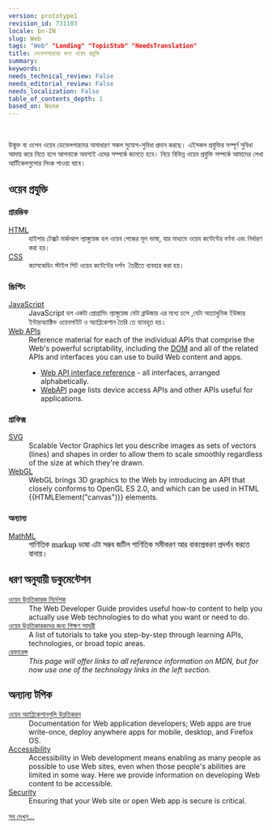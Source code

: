 ```yaml
---
version: prototype1
revision_id: 731103
locale: bn-IN
slug: Web
tags: "Web" "Landing" "TopicStub" "NeedsTranslation"
title: ডেভেলপারদের জন্য ওয়েব প্রযুক্তি
summary: 
keywords: 
needs_technical_review: False
needs_editorial_review: False
needs_localization: False
table_of_contents_depth: 1
based_on: None
---
```

<p>&nbsp;</p>

<p>উন্মুক্ত বা ওপেন ওয়েব ডেভেলপারদের অসাধারণ সকল সুযোগ-সুবিধা প্রদান করছে। এইসকল প্রযুক্তির সম্পূর্ণ সুবিধা আদায় করে নিতে হলে আপনাকে অবশ্যই এদের সম্পর্কে জানতে হবে। নিচে বিভিন্ন ওয়েব প্রযুক্তি সম্পর্কে আমাদের লেখা আর্টিকেলগুলোর লিংক পাওয়া যাবে।</p>

<div class="row topicpage-table">
<div class="section">
<h2 class="Documentation" id=".E0.A6.93.E0.A7.9F.E0.A7.87.E0.A6.AC_.E0.A6.AA.E0.A7.8D.E0.A6.B0.E0.A6.AF.E0.A7.81.E0.A6.95.E0.A7.8D.E0.A6.A4.E0.A6.BF">ওয়েব প্রযুক্তি</h2>

<h3 id=".E0.A6.AA.E0.A7.8D.E0.A6.B0.E0.A6.BE.E0.A6.B0.E0.A6.AE.E0.A7.8D.E0.A6.AD.E0.A6.BF.E0.A6.95">প্রারম্ভিক</h3>

<dl>
 <dt><a href="/en-US/docs/Web/HTML">HTML</a></dt>
 <dd>হাইপার টেক্সট মার্কআপ ল্যাঙ্গুয়েজ হল ওয়েব পেজের মূল ভাষা, যার মাধ্যমে ওয়েব কন্টেন্টের বর্ণনা এবং নির্ধারণ করা হয়।</dd>
 <dt><a href="/en-US/docs/Web/CSS">CSS</a></dt>
 <dd>ক্যাসকেডিং স্টাইল শিট ওয়েব কন্টেন্টের দর্শন&nbsp; তৈরীতে ব্যবহার করা হয়।</dd>
</dl>

<h3 id=".E0.A6.B8.E0.A7.8D.E0.A6.95.E0.A7.8D.E0.A6.B0.E0.A6.BF.E0.A6.AA.E0.A7.8D.E0.A6.9F.E0.A6.BF.E0.A6.82">স্ক্রিপ্টিং</h3>

<dl>
 <dt><a href="/en-US/docs/Web/JavaScript">JavaScript</a></dt>
 <dd>JavaScript হল একটা প্রোগ্রামিং ল্যাঙ্গুয়েজ যেটা ব্রাউজার এর মধ্যে চলে ,যেটা অত্যাধুনিক ইউজার ইন্টারঅ্যাক্টিভ ওয়েবসাইট ও অ্যাপ্লিকেশান তৈরি তে ব্যাবহৃত হয়।</dd>
 <dt><a href="/en-US/docs/Web/Reference/API">Web APIs</a></dt>
 <dd>Reference material for each of the individual APIs that comprise the Web's powerful scriptability, including the <a href="/en-US/docs/DOM">DOM</a> and all of the related APIs and interfaces you can use to build Web content and apps.
 <ul>
  <li><a href="/en-US/docs/Web/API" title="/en-US/docs/Web/API">Web API interface reference</a> - all interfaces, arranged alphabetically.</li>
  <li><a href="/en-US/docs/WebAPI">WebAPI</a> page lists device access APIs and other APIs useful for applications.</li>
 </ul>
 </dd>
</dl>

<h3 id=".E0.A6.97.E0.A7.8D.E0.A6.B0.E0.A6.BE.E0.A6.AB.E0.A6.BF.E0.A6.95.E0.A7.8D.E0.A6.B8">গ্রাফিক্স</h3>

<dl>
 <dt><a href="/en-US/docs/SVG">SVG</a></dt>
 <dd>Scalable Vector Graphics let you describe images as sets of vectors (lines) and shapes in order to allow them to scale smoothly regardless of the size at which they're drawn.</dd>
 <dt><a href="/en-US/docs/Web/WebGL" title="/en-US/docs/Web/WebGL">WebGL</a></dt>
 <dd>WebGL brings 3D graphics to the Web by introducing an API that closely conforms to OpenGL ES 2.0, and which can be used in HTML {{HTMLElement("canvas")}} elements.</dd>
</dl>

<h3 id=".E0.A6.85.E0.A6.A8.E0.A7.8D.E0.A6.AF.E0.A6.BE.E0.A6.A8.E0.A7.8D.E0.A6.AF">অন্যান্য</h3>

<dl>
 <dt><a href="/en-US/docs/Web/MathML">MathML</a></dt>
 <dd><span style="color: rgb(0, 0, 0); font-family: Georgia; font-size: 16px; line-height: normal;">গাণিতিক markup ভাষা এটা সম্ভব জটিল গাণিতিক সমীকরণ আর বাক্যপ্রকরণ প্রদর্শন করতে বানায়।</span></dd>
</dl>
</div>

<div class="section">
<h2 class="Documentation" id=".E0.A6.A7.E0.A6.B0.E0.A6.A3_.E0.A6.85.E0.A6.A8.E0.A7.81.E0.A6.AF.E0.A6.BE.E0.A7.9F.E0.A7.80_.E0.A6.A1.E0.A6.95.E0.A7.81.E0.A6.AE.E0.A7.87.E0.A6.A8.E0.A7.8D.E0.A6.9F.E0.A7.87.E0.A6.B6.E0.A6.A8">ধরণ অনুযায়ী ডকুমেন্টেশন</h2>

<dl>
 <dt><a href="/en-US/docs/Web/Guide">ওয়েব উন্নতিকারক নির্দেশক</a></dt>
 <dd>The Web Developer Guide provides useful how-to content to help you actually use Web technologies to do what you want or need to do.</dd>
 <dt><a href="/en-US/docs/Web/Tutorials">ওয়েব উন্নতিকারকদের জন্য শিক্ষণ সামগ্রী </a></dt>
 <dd>A list of tutorials to take you step-by-step through learning APIs, technologies, or broad topic areas.</dd>
 <dt><a href="/en-US/docs/Web/Reference">রেফারেন্স</a></dt>
 <dd>
 <i>This page will offer links to all reference information on MDN, but for now use one of the technology links in the left section.</i>
 </dd>
</dl>

<h2 id=".E0.A6.85.E0.A6.A8.E0.A7.8D.E0.A6.AF.E0.A6.BE.E0.A6.A8.E0.A7.8D.E0.A6.AF_.E0.A6.9F.E0.A6.AA.E0.A6.BF.E0.A6.95">অন্যান্য টপিক</h2>

<dl>
 <dt><a href="/en-US/docs/Web/Apps">ওয়েব অ্যাপ্লিকেশানগুলি উন্নতিকরন</a></dt>
 <dd>Documentation for Web application developers; Web apps are true write-once, deploy anywhere apps for mobile, desktop, and Firefox OS.</dd>
 <dt><a href="/en-US/docs/Web/Accessibility">Accessibility</a></dt>
 <dd>Accessibility in Web development means enabling as many people as possible to use Web sites, even when those people's abilities are limited in some way. Here we provide information on developing Web content to be accessible.</dd>
 <dt><a href="/en-US/docs/Web/Security">Security</a></dt>
 <dd>Ensuring that your Web site or open Web app is secure is critical.</dd>
</dl>
</div>
</div>

<p><span class="alllinks"><a href="/bn-IN/docs/tag/Web">সব দেখুন...</a></span></p>

